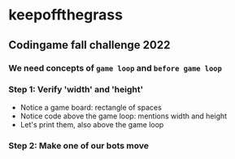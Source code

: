 # keepoffthegrass

## Codingame fall challenge 2022

### We need concepts of `game loop` and `before game loop`

### Step 1: Verify 'width' and 'height'

* Notice a game board: rectangle of spaces
* Notice code above the game loop: mentions width and height
* Let's print them, also above the game loop

### Step 2: Make one of our bots move


